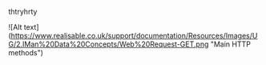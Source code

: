 thtryhrty



![Alt text] (https://www.realisable.co.uk/support/documentation/Resources/Images/UG/2.IMan%20Data%20Concepts/Web%20Request-GET.png  "Main HTTP methods")


